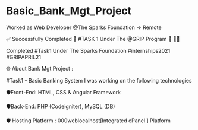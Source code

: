 # Basic_Bank_Mgt_Project

Worked as Web Developer @The Sparks Foundation => Remote

✅ Successfully ‍Completed 📝 #TASK 1 Under The @GRIP Program 💼 👨‍💻

Completed #Task1 Under The Sparks Foundation #internships2021
#GRIPAPRIL21

🌐 About Bank Mgt Project :

#Task1 - Basic Banking System
I was working on the following technologies

🛡️Front-End: HTML, CSS & Angular Framework

🛡️Back-End: PHP (Codeigniter), MySQL (DB)

🛡️ Hosting Platform : 000weblocalhost[Integrated cPanel ] Platform
